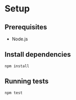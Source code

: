 # Setup

## Prerequisites
- Node.js

## Install dependencies
```
npm install
```

## Running tests
```
npm test
```

